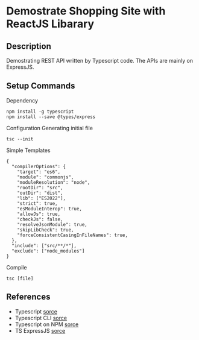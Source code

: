 # Demostrate Shopping Site with ReactJS Libarary
## Description
Demostrating REST API written by Typescript code. The APIs are mainly on ExpressJS.
## Setup Commands
Dependency
```
npm install -g typescript
npm install --save @types/express
```
Configuration
Generating initial file
```
tsc --init
```
Simple Templates 
```
{
  "compilerOptions": {
    "target": "es6",
    "module": "commonjs",
    "moduleResolution": "node",
    "rootDir": "src",
    "outDir": "dist",
    "lib": ["ES2022"],
    "strict": true,
    "esModuleInterop": true,
    "allowJs": true,
    "checkJs": false,
    "resolveJsonModule": true,
    "skipLibCheck": true,
    "forceConsistentCasingInFileNames": true,
  },
  "include": ["src/**/*"],
  "exclude": ["node_modules"]
}
```
Compile
```
tsc [file]
```

## References
- Typescript [sorce](https://www.typescriptlang.org/)
- Typescript CLI [sorce](https://www.typescriptlang.org/docs/handbook/compiler-options.html#compiler-options)
- Typescript on NPM [sorce](https://www.npmjs.com/package/typescript)
- TS ExpressJS [sorce](https://www.npmjs.com/package/@types/express)